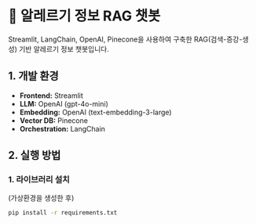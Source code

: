 # 🤧 알레르기 정보 RAG 챗봇

Streamlit, LangChain, OpenAI, Pinecone을 사용하여 구축한 RAG(검색-증강-생성) 기반 알레르기 정보 챗봇입니다.

## 1. 개발 환경

-   **Frontend:** Streamlit
-   **LLM:** OpenAI (gpt-4o-mini)
-   **Embedding:** OpenAI (text-embedding-3-large)
-   **Vector DB:** Pinecone
-   **Orchestration:** LangChain

## 2. 실행 방법

### 1. 라이브러리 설치
(가상환경을 생성한 후)
```bash
pip install -r requirements.txt